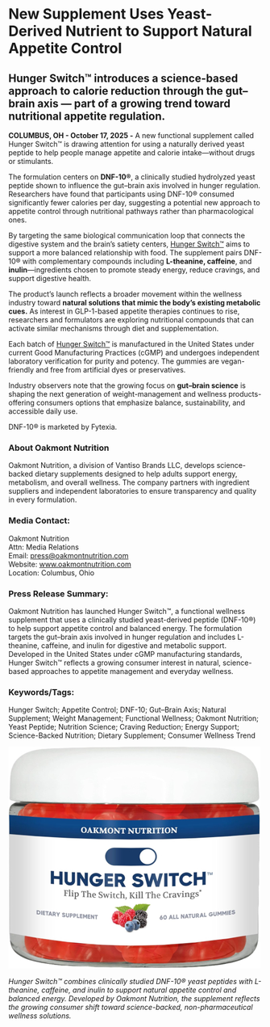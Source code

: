 # New Supplement Uses Yeast-Derived Nutrient to Support Natural Appetite Control
## Hunger Switch™ introduces a science-based approach to calorie reduction through the gut–brain axis — part of a growing trend toward nutritional appetite regulation.

**COLUMBUS, OH - October 17, 2025 -** A new functional supplement called Hunger Switch™ is drawing attention for using a naturally derived yeast peptide to help people manage appetite and calorie intake—without drugs or stimulants.

The formulation centers on **DNF-10®**, a clinically studied hydrolyzed yeast peptide shown to influence the gut–brain axis involved in hunger regulation. Researchers have found that participants using DNF-10® consumed significantly fewer calories per day, suggesting a potential new approach to appetite control through nutritional pathways rather than pharmacological ones.

By targeting the same biological communication loop that connects the digestive system and the brain’s satiety centers, [Hunger Switch™](https://oakmontnutrition.com/product/hunger-switch/) aims to support a more balanced relationship with food. The supplement pairs DNF-10® with complementary compounds including **L-theanine, caffeine**, and **inulin**—ingredients chosen to promote steady energy, reduce cravings, and support digestive health.

The product’s launch reflects a broader movement within the wellness industry toward **natural solutions that mimic the body’s existing metabolic cues.** As interest in GLP-1-based appetite therapies continues to rise, researchers and formulators are exploring nutritional compounds that can activate similar mechanisms through diet and supplementation.

Each batch of [Hunger Switch™](https://www.amazon.com/Oakmont-Nutrition-Appetite-Control-Gummies/dp/B0FS8QGMRW/) is manufactured in the United States under current Good Manufacturing Practices (cGMP) and undergoes independent laboratory verification for purity and potency. The gummies are vegan-friendly and free from artificial dyes or preservatives.

Industry observers note that the growing focus on **gut–brain science** is shaping the next generation of weight-management and wellness products-offering consumers options that emphasize balance, sustainability, and accessible daily use.

DNF-10® is marketed by Fytexia.

### About Oakmont Nutrition
Oakmont Nutrition, a division of Vantiso Brands LLC, develops science-backed dietary supplements designed to help adults support energy, metabolism, and overall wellness. The company partners with ingredient suppliers and independent laboratories to ensure transparency and quality in every formulation.

### Media Contact:
Oakmont Nutrition  
Attn: Media Relations  
Email: press@oakmontnutrition.com  
Website: www.oakmontnutrition.com  
Location: Columbus, Ohio  

### Press Release Summary:
Oakmont Nutrition has launched Hunger Switch™, a functional wellness supplement that uses a clinically studied yeast-derived peptide (DNF-10®) to help support appetite control and balanced energy. The formulation targets the gut–brain axis involved in hunger regulation and includes L-theanine, caffeine, and inulin for digestive and metabolic support. Developed in the United States under cGMP manufacturing standards, Hunger Switch™ reflects a growing consumer interest in natural, science-based approaches to appetite management and everyday wellness.

### Keywords/Tags:
Hunger Switch; Appetite Control; DNF-10; Gut–Brain Axis; Natural Supplement; Weight Management; Functional Wellness; Oakmont Nutrition; Yeast Peptide; Nutrition Science; Craving Reduction; Energy Support; Science-Backed Nutrition; Dietary Supplement; Consumer Wellness Trend


![Hunger Switch™ combines clinically studied DNF-10® yeast peptides with L-theanine, caffeine, and inulin to support natural appetite control and balanced energy. Developed by Oakmont Nutrition, the supplement reflects the growing consumer shift toward science-backed, non-pharmaceutical wellness solutions.](hunger-switch-supplement-500.jpg)

*Hunger Switch™ combines clinically studied DNF-10® yeast peptides with L-theanine, caffeine, and inulin to support natural appetite control and balanced energy. Developed by Oakmont Nutrition, the supplement reflects the growing consumer shift toward science-backed, non-pharmaceutical wellness solutions.*

